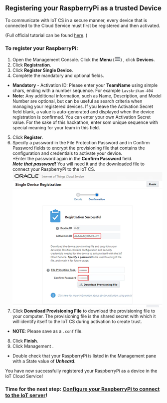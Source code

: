 ## Registering your RaspberryPi as a trusted Device ##

To communicate with IoT CS in a secure manner, every device that is connected to the Cloud Service must first be registered and then activated. 

(Full official tutorial can be found [here](https://docs.oracle.com/en/cloud/paas/iot-cloud/iotgs/registering-your-devices.html "Registering Your Devices"). )

### To register your RaspberryPi:

1. Open the Management Console. Click the **Menu** (![Menu](images/iot-menu-icon.png)) , click **Devices**.
2. Click **Registration**.
3. Click **Register Single Device**.
4. Complete the mandatory and optional fields.
  * **Mandatory** - Activation ID: Please enter your **TeamName** using simple chars, ending with a number sequence. For example `Lavskrikan-404`
  * **Note:** Any additional information, such as Name, Description, and Model Number are optional, but can be useful as search criteria when managing your registered devices. If you leave the Activation Secret field blank, a value is auto-generated and displayed when the device registration is confirmed. You can enter your own Activation Secret value. 
  For the sake of this hackathon, enter som unique sequence with special meaning for your team in this field.
5. Click **Register**.
6. Specify a password in the File Protection Password and in Confirm Password fields to encrypt the provisioning file that contains the configuration and credentials to activate your device.  
  *Enter the password again in the **Confirm Password** field.  
   **_Note that password!_** You will need it and the downloaded file to connect your RaspberryPi to the IoT CS.  
   ![Registration](images/registration_confirmation.png)
7. Click **Download Provisioning File** to download the provisioning file to your computer.
The provisioning file is the shared secret with which it will identify itself to the IoT CS during activation to create trust.

  * **NOTE**: Please save as a `.conf` file.
8. Click **Finish**.
9. Click Management .
  * Double check that your RaspberryPi is listed in the Management pane with a State value of **_Unheard_**.

You have now successfully registered your RaspberryPi as a device in the IoT Cloud Service!

### Time for the next step: [Configure your RaspberryPi to connect to the IoT server](configure.md)! ###
